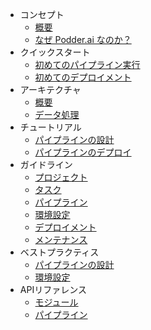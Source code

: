 <!-- - [ホーム](/) -->
- コンセプト
  - [概要](v001/concept/01-overview.md)
  - [なぜ Podder.ai なのか？](v001/concept/02-why-podder-ai.md)
- クイックスタート
  - [初めてのパイプライン実行](v001/getting-started/01-run-your-first-pipeline.md)
  - [初めてのデプロイメント](v001/getting-started/02-first-deployment.md)
- アーキテクチャ
  - [概要](v001/architecture/01-overview.md)
  - [データ処理](v001/architecture/02-data-processing.md)
- チュートリアル
  - [パイプラインの設計](v001/tutorial/01-design-pipeline.md)
  - [パイプラインのデプロイ](v001/tutorial/01-deploy-pipeline.md)
- ガイドライン
  - [プロジェクト](v001/guides/01-project.md)
  - [タスク](v001/guides/02-task.md)
  - [パイプライン](v001/guides/03-pipeline.md)
  - [環境設定](v001/guides/04-environment-configuration.md)
  - [デプロイメント](v001/guides/05-deployment.md)
  - [メンテナンス](v001/guides/06-maintenance.md)
- ベストプラクティス
  - [パイプラインの設計](v001/best-practice/01-design-pipeline.md)
  - [環境設定](v001/best-practice/02-environment-configuration.md)
- APIリファレンス
  - [モジュール](v001/api-reference/01-module.md)
  - [パイプライン](v001/api-reference/02-pipeline.md)